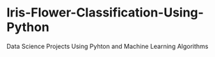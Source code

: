 # Iris-Flower-Classification-Using-Python
Data Science Projects Using Pyhton and Machine Learning Algorithms
